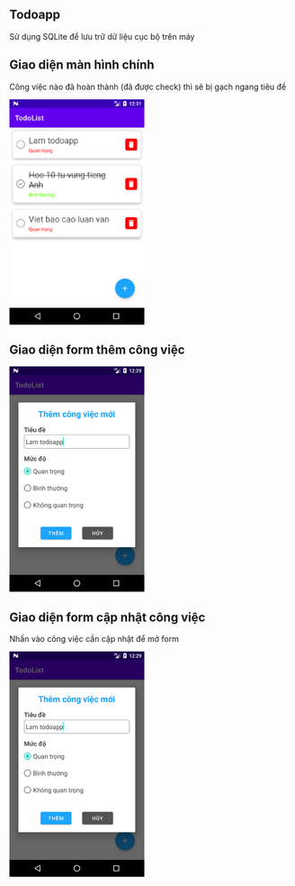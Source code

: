 ## Todoapp
Sử dụng SQLite để lưu trữ dữ liệu cục bộ trên máy

## Giao diện màn hình chính
Công việc nào đã hoàn thành (đã được check) thì sẽ bị gạch ngang tiêu đề

![Home Image](demo/Home.png)

## Giao diện form thêm công việc
![Add Form Image](demo/AddForm.png)

## Giao diện form cập nhật công việc
Nhấn vào công việc cần cập nhật để mở form

![Add Form Image](demo/AddForm.png)